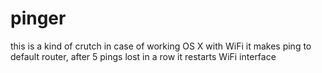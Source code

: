 # pinger
this is a kind of crutch in case of working OS X with WiFi
it makes ping to default router, after 5 pings lost in a row it restarts WiFi interface
